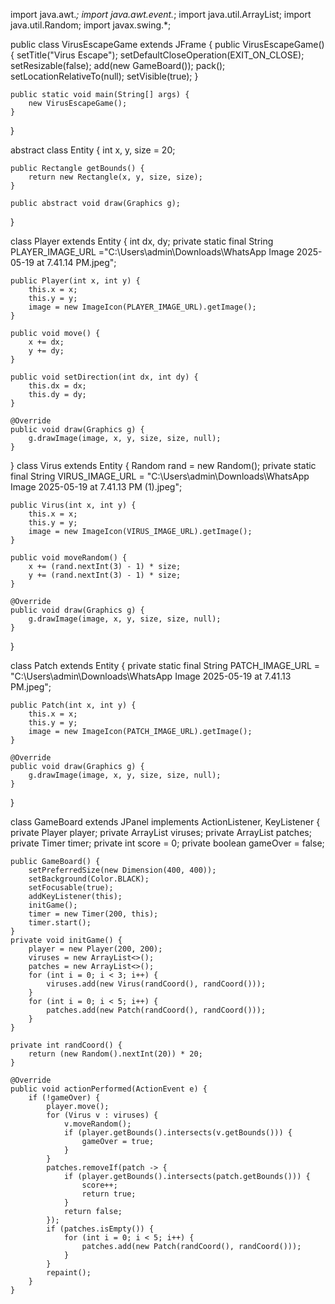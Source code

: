 import java.awt.*;
import java.awt.event.*;
import java.util.ArrayList;
import java.util.Random;
import javax.swing.*;

public class VirusEscapeGame extends JFrame {
    public VirusEscapeGame() {
        setTitle("Virus Escape");
        setDefaultCloseOperation(EXIT_ON_CLOSE);
        setResizable(false);
        add(new GameBoard());
        pack();
        setLocationRelativeTo(null);
        setVisible(true);
    }

    public static void main(String[] args) {
        new VirusEscapeGame();
    }
}

abstract class Entity {
    int x, y, size = 20;

    public Rectangle getBounds() {
        return new Rectangle(x, y, size, size);
    }

    public abstract void draw(Graphics g);
}

class Player extends Entity {
    int dx, dy;
    private static final String PLAYER_IMAGE_URL ="C:\\Users\\admin\\Downloads\\WhatsApp Image 2025-05-19 at 7.41.14 PM.jpeg";

    public Player(int x, int y) {
        this.x = x;
        this.y = y;
        image = new ImageIcon(PLAYER_IMAGE_URL).getImage();
    }

    public void move() {
        x += dx;
        y += dy;
    }

    public void setDirection(int dx, int dy) {
        this.dx = dx;
        this.dy = dy;
    }

    @Override
    public void draw(Graphics g) {
        g.drawImage(image, x, y, size, size, null);
    }
}
class Virus extends Entity {
    Random rand = new Random();
    private static final String VIRUS_IMAGE_URL = "C:\\Users\\admin\\Downloads\\WhatsApp Image 2025-05-19 at 7.41.13 PM (1).jpeg";

    public Virus(int x, int y) {
        this.x = x;
        this.y = y;
        image = new ImageIcon(VIRUS_IMAGE_URL).getImage();
    }

    public void moveRandom() {
        x += (rand.nextInt(3) - 1) * size;
        y += (rand.nextInt(3) - 1) * size;
    }

    @Override
    public void draw(Graphics g) {
        g.drawImage(image, x, y, size, size, null);
    }
}

class Patch extends Entity {
    private static final String PATCH_IMAGE_URL = "C:\\Users\\admin\\Downloads\\WhatsApp Image 2025-05-19 at 7.41.13 PM.jpeg";

    public Patch(int x, int y) {
        this.x = x;
        this.y = y;
        image = new ImageIcon(PATCH_IMAGE_URL).getImage();
    }

    @Override
    public void draw(Graphics g) {
        g.drawImage(image, x, y, size, size, null);
    }
}

class GameBoard extends JPanel implements ActionListener, KeyListener {
    private Player player;
    private ArrayList<Virus> viruses;
    private ArrayList<Patch> patches;
    private Timer timer;
    private int score = 0;
    private boolean gameOver = false;

    public GameBoard() {
        setPreferredSize(new Dimension(400, 400));
        setBackground(Color.BLACK);
        setFocusable(true);
        addKeyListener(this);
        initGame();
        timer = new Timer(200, this);
        timer.start();
    }
    private void initGame() {
        player = new Player(200, 200);
        viruses = new ArrayList<>();
        patches = new ArrayList<>();
        for (int i = 0; i < 3; i++) {
            viruses.add(new Virus(randCoord(), randCoord()));
        }
        for (int i = 0; i < 5; i++) {
            patches.add(new Patch(randCoord(), randCoord()));
        }
    }

    private int randCoord() {
        return (new Random().nextInt(20)) * 20;
    }

    @Override
    public void actionPerformed(ActionEvent e) {
        if (!gameOver) {
            player.move();
            for (Virus v : viruses) {
                v.moveRandom();
                if (player.getBounds().intersects(v.getBounds())) {
                    gameOver = true;
                }
            }
            patches.removeIf(patch -> {
                if (player.getBounds().intersects(patch.getBounds())) {
                    score++;
                    return true;
                }
                return false;
            });
            if (patches.isEmpty()) {
                for (int i = 0; i < 5; i++) {
                    patches.add(new Patch(randCoord(), randCoord()));
                }
            }
            repaint();
        }
    }

